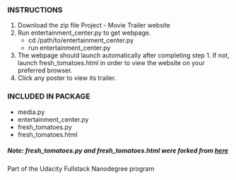 ### INSTRUCTIONS

1. Download the zip file Project - Movie Trailer website
2. Run entertainment_center.py to get webpage.
    - cd /path/to/entertainment_center.py
    - run entertainment_center.py
3. The webpage should launch automatically after completing step 1. If not,
   launch fresh_tomatoes.html in order to view the website on your preferred
   browser.
4. Click any poster to view its trailer.



### INCLUDED IN PACKAGE
  - media.py
  - entertainment_center.py
  - fresh_tomatoes.py
  - fresh_tomatoes.html

##### Note: fresh\_tomatoes.py and fresh\_tomatoes.html were forked from [here](https://github.com/adarsh0806/ud036_StarterCode/blob/master/fresh_tomatoes.py)

Part of the Udacity Fullstack Nanodegree program
